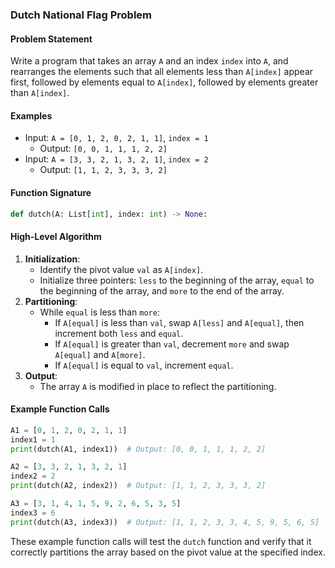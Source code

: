 ### Dutch National Flag Problem

#### Problem Statement
Write a program that takes an array `A` and an index `index` into `A`, and rearranges the elements such that all elements less than `A[index]` appear first, followed by elements equal to `A[index]`, followed by elements greater than `A[index]`.

#### Examples
- Input: `A = [0, 1, 2, 0, 2, 1, 1]`, `index = 1`
  - Output: `[0, 0, 1, 1, 1, 2, 2]`
- Input: `A = [3, 3, 2, 1, 3, 2, 1]`, `index = 2`
  - Output: `[1, 1, 2, 3, 3, 3, 2]`

#### Function Signature
```python
def dutch(A: List[int], index: int) -> None:
```

#### High-Level Algorithm
1. **Initialization**:
   - Identify the pivot value `val` as `A[index]`.
   - Initialize three pointers: `less` to the beginning of the array, `equal` to the beginning of the array, and `more` to the end of the array.
2. **Partitioning**:
   - While `equal` is less than `more`:
     - If `A[equal]` is less than `val`, swap `A[less]` and `A[equal]`, then increment both `less` and `equal`.
     - If `A[equal]` is greater than `val`, decrement `more` and swap `A[equal]` and `A[more]`.
     - If `A[equal]` is equal to `val`, increment `equal`.
3. **Output**:
   - The array `A` is modified in place to reflect the partitioning.

#### Example Function Calls

```python
A1 = [0, 1, 2, 0, 2, 1, 1]
index1 = 1
print(dutch(A1, index1))  # Output: [0, 0, 1, 1, 1, 2, 2]

A2 = [3, 3, 2, 1, 3, 2, 1]
index2 = 2
print(dutch(A2, index2))  # Output: [1, 1, 2, 3, 3, 3, 2]

A3 = [3, 1, 4, 1, 5, 9, 2, 6, 5, 3, 5]
index3 = 6
print(dutch(A3, index3))  # Output: [1, 1, 2, 3, 3, 4, 5, 9, 5, 6, 5]
```

These example function calls will test the `dutch` function and verify that it correctly partitions the array based on the pivot value at the specified index.
